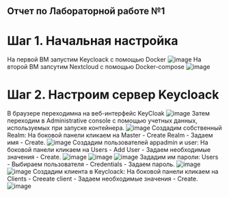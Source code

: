 ## Отчет по Лабораторной работе №1

# Шаг 1. Начальная настройка
На первой ВМ запустим Keycloack с помощью Docker
![image](https://github.com/StepaBelyaev/Lab1/assets/70752929/69c8bed8-35de-4dcd-871a-e44aeccbfbe0)
На второй ВМ запсутим Nextcloud с помощью Docker-compose
![image](https://github.com/StepaBelyaev/Lab1/assets/70752929/c804c68f-14d2-485e-bba1-66e24ca2fa28)

# Шаг 2. Настроим сервер Keycloack
В браузере переходимна на веб-интерфейс KeyCloak
![image](https://github.com/StepaBelyaev/Lab1/assets/70752929/b346f97d-e4bd-48c9-9934-1045ee1adbeb)
Затем переходим в Administrative console с помощью учетных данных, используемых при запуске контейнера.
![image](https://github.com/StepaBelyaev/Lab1/assets/70752929/1c8fbf94-00cb-41c1-98f6-a0f1960fb4b9)
Создадим собственный Realm: На боковой панели кликаем на Master - Create Realm - Задаем имя - Create.
![image](https://github.com/StepaBelyaev/Lab1/assets/70752929/44894183-afef-444e-9f7c-a0a6fe8cad74)
Создадим пользователей appadmin и user: На боковой панели кликаем на Users - Add User - Задаем необходимые значения - Create.
![image](https://github.com/StepaBelyaev/Lab1/assets/70752929/2c025d15-2507-487b-9dcc-669bc50bcd02)
![image](https://github.com/StepaBelyaev/Lab1/assets/70752929/ef7c0f75-b947-431c-9483-50d767b2262f)
![image](https://github.com/StepaBelyaev/Lab1/assets/70752929/0f404d7e-863d-4c82-b261-535c746c9e31)
Зададим им пароли: Users - Выбираем пользователя - Credentials - Задаем пароль.
![image](https://github.com/StepaBelyaev/Lab1/assets/70752929/4e3878ec-739d-477b-a920-94bced942ef3)
![image](https://github.com/StepaBelyaev/Lab1/assets/70752929/64c6b753-e583-4321-b894-644495845554)
Создадим клиента в Keycloack: На боковой панели кликаем на Clients - Creeate client - Задаем необходимые значения - Create.
![image](https://github.com/StepaBelyaev/Lab1/assets/70752929/859989e1-7daf-48c6-aa6f-db9fe1080786)









